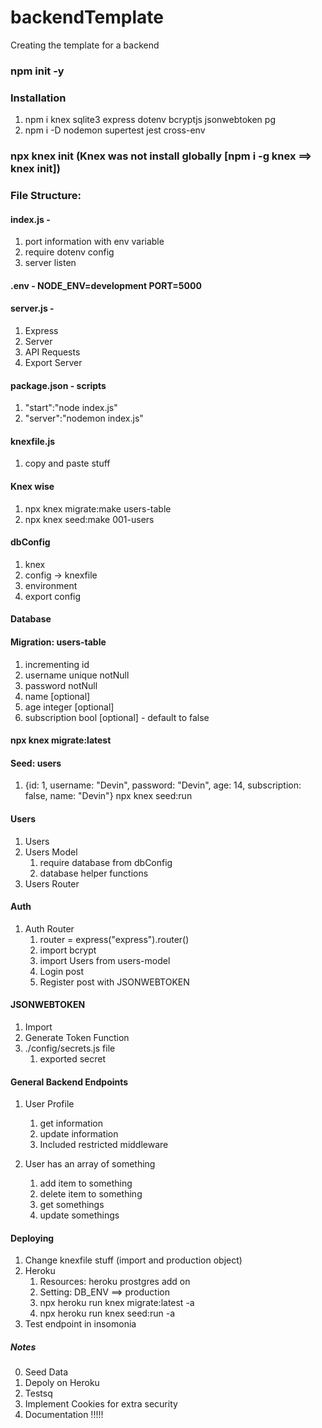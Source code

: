 # backendTemplate
Creating the template for a backend

### npm init -y

### Installation
1. npm i knex sqlite3 express dotenv bcryptjs jsonwebtoken pg
2. npm i -D nodemon supertest jest cross-env

### npx knex init (Knex was not install globally [npm i -g knex ==> knex init])

### File Structure:

#### index.js - 
1. port information with env variable
2. require dotenv config
3. server listen

#### .env - NODE_ENV=development PORT=5000

#### server.js - 
1. Express
2. Server
3. API Requests
4. Export Server

#### package.json - scripts
1. "start":"node index.js"
2. "server":"nodemon index.js"

#### knexfile.js
1. copy and paste stuff

#### Knex wise
1. npx knex migrate:make users-table
2. npx knex seed:make 001-users

#### dbConfig
1. knex
2. config -> knexfile
3. environment
4. export config

#### Database

#### Migration: users-table
1. incrementing id 
2. username unique notNull
3. password notNull
4. name [optional]
5. age integer [optional]
6. subscription bool [optional] - default to false

#### npx knex migrate:latest

#### Seed: users
1. {id: 1, username: "Devin", password: "Devin", age: 14, subscription: false, name: "Devin"}
npx knex seed:run

#### Users
1. Users
2. Users Model
    1. require database from dbConfig
    2. database helper functions
3. Users Router

    
#### Auth
1. Auth Router
    1. router = express("express").router()
    2. import bcrypt
    3. import Users from users-model
    4. Login post
    5. Register post with JSONWEBTOKEN

#### JSONWEBTOKEN
1. Import
2. Generate Token Function
3. ./config/secrets.js file
    1. exported secret


#### General Backend Endpoints
1. User Profile
    1. get information
    2. update information
    3. Included restricted middleware

2. User has an array of something
    1. add item to something
    2. delete item to something
    3. get somethings
    4. update somethings 

#### Deploying
1. Change knexfile stuff (import and production object)
2. Heroku
    1. Resources: heroku prostgres add on
    2. Setting: DB_ENV ==> production
    3. npx heroku run knex migrate:latest -a <app-name>
    4. npx heroku run knex seed:run -a <app-name>
3. Test endpoint in insomonia

##### Notes
0. Seed Data
3. Depoly on Heroku
1. Testsq
2. Implement Cookies for extra security
3. Documentation   !!!!!
